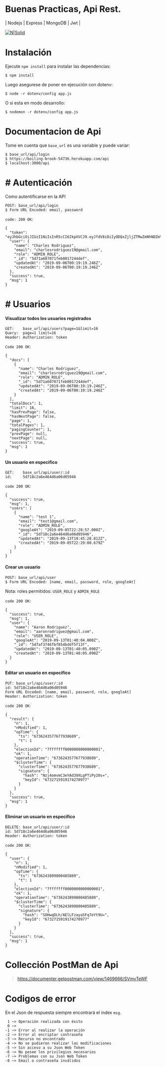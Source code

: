 # Buenas Practicas, Api Rest.
| Nodejs | Express | MongoDB | Jwt |

[![N|Solid](https://cldup.com/dTxpPi9lDf.thumb.png)](https://nodesource.com/products/nsolid)
# Instalación

Ejecute `npm install` para instalar las dependencias:
```
$ npm install
```
Luego asegurese de poner en ejecución con dotenv:
```
$ node -r dotenv/config app.js
```
O si esta en modo desarrollo:
```
$ nodemon -r dotenv/config app.js
```

# Documentacion de Api
Tome en cuenta que `base_url` es una variable y puede variar:
```
$ base_url/api/login
$ https://boiling-brook-54736.herokuapp.com/api
$ localhost:3000/api
```
# # Autenticación
Como autentificarse en la API
```
POST: base_url/api/login
$ Form URL Encoded: email, password
```
`code: 200 OK`:
```
{
  "token": "eyJhbGciOiJIUzI1NiIsInR5cCI6IkpXVCJ9.eyJfdV8iOiIyODQxZjljZTMwZmNhNDZmYmYyOTM3ZGI4NjBmYTE4ODFmNmRiZDVjMjk3N2I5Mzk2YjFkOGU2OWZhMGIwZmZkZDM3OWRmYTUwNjJjNDMyYzBkOWNkNDQ1YTA3NzQyYjJzY1JrenduK056aFRReFUwZjhmZVQ4QThuenZkN3JscEVqcVR2S3ZqYUlHV0hsd0FVMFF4Z1RTYXNRM1VqbWFsIiwiaWF0IjoxNTY4NDAzODA4LCJleHAiOjE1NzA5OTU4MDh9.20CIyg9IZ2WLZInycAVG9EIVZqY2QFtv3V5BXcYAAGk",
  "user": {
    "name": "Charles Rodriguez",
    "email": "charlesrodriguez19@gmail.com",
    "role": "ADMIN_ROLE",
    "_id": "5d71a607071feb0017244def",
    "updatedAt": "2019-09-06T00:19:19.246Z",
    "createdAt": "2019-09-06T00:19:19.246Z"
  },
  "success": true,
  "msg": 1
}
```

# # Usuarios

#### Visualizar todos los usuarios registrados
```
GET:    base_url/api/users?page=1&limit=16
Query:  page=1 limit=16
Header: Authorization: token
```
`Code 200 OK`:
```
{
  "docs": [
    {
      "name": "Charles Rodriguez",
      "email": "charlesrodriguez19@gmail.com",
      "role": "ADMIN_ROLE",
      "_id": "5d71a607071feb0017244def",
      "updatedAt": "2019-09-06T00:19:19.246Z",
      "createdAt": "2019-09-06T00:19:19.246Z"
    }
  ],
  "totalDocs": 1,
  "limit": 16,
  "hasPrevPage": false,
  "hasNextPage": false,
  "page": 1,
  "totalPages": 1,
  "pagingCounter": 1,
  "prevPage": null,
  "nextPage": null,
  "success": true,
  "msg": 1
}
```
#### Un usuario en especifico
```
GET:    base_url/api/user/:id
id:     5d718c2a6e464d6a06d05946
```
`code 200 OK`:
```
{
  "success": true,
  "msg": 1,
  "users": [
    {
      "name": "test 1",
      "email": "test1@gmail.com",
      "role": "ADMIN_ROLE",
      "googleAt": "2019-09-05T22:28:57.000Z",
      "_id": "5d718c2a6e464d6a06d05946",
      "updatedAt": "2019-09-13T19:45:28.812Z",
      "createdAt": "2019-09-05T22:29:00.679Z"
    }
  ]
}
```
#### Crear un usuario
```
POST: base_url/api/user
$ Form URL Encoded: [name, email, password, role, googleAt]
```
Nota: roles permitidos: `USER_ROLE` y `ADMIN_ROLE`

`code 200 OK`:
```
{
  "success": true,
  "msg": 1,
  "user": {
    "name": "Aaron Rodriguez",
    "email": "aaronrodriguez@gmail.com",
    "role": "USER_ROLE",
    "googleAt": "2019-09-13T01:40:04.000Z",
    "_id": "5d7af3746fbf854bddf5f13f",
    "updatedAt": "2019-09-13T01:40:05.090Z",
    "createdAt": "2019-09-13T01:40:05.090Z"
  }
}
```

#### Editar un usuario en especifico
```
PUT: base_url/api/user/:id
id: 5d718c2a6e464d6a06d05946
Form URL Encoded: [name, email, password, role, googleAt]
Header: Authorization: token
```
`code 200 OK`:
```
{
  "result": {
    "n": 1,
    "nModified": 1,
    "opTime": {
      "ts": "6736243577677938689",
      "t": 1
    },
    "electionId": "7fffffff0000000000000001",
    "ok": 1,
    "operationTime": "6736243577677938689",
    "$clusterTime": {
      "clusterTime": "6736243577677938689",
      "signature": {
        "hash": "Nzj4omvmC3eYAd39XLgPTiPy20s=",
        "keyId": "6732715919174270977"
      }
    }
  },
  "success": true,
  "msg": 1
}
```

#### Eliminar un usuario en especifico
```
DELETE: base_url/api/user/:id
id: 5d718c2a6e464d6a06d05946
Header: Authorization: token
```
`code 200 OK`:
```
{
  "user": {
    "n": 1,
    "nModified": 1,
    "opTime": {
      "ts": "6736243899800485889",
      "t": 1
    },
    "electionId": "7fffffff0000000000000001",
    "ok": 1,
    "operationTime": "6736243899800485889",
    "$clusterTime": {
      "clusterTime": "6736243899800485889",
      "signature": {
        "hash": "SOHwqDLh/AElLFzayaSFq7eYt9U=",
        "keyId": "6732715919174270977"
      }
    }
  },
  "success": true,
  "msg": 1
}
```

# Collección PostMan de Api
> <a href="https://documenter.getpostman.com/view/1469666/SVmvTeWF" target="_blank">https://documenter.getpostman.com/view/1469666/SVmvTeWF</a>

# Codigos de error
En el Json de respuesta siempre encontrará el index `msg`.
```
 1 ~> Operación realizada con éxito
 0 ~>
-1 ~> Error al realizar la operación
-2 ~> Error al encriptar contraseña
-3 ~> Recurso no encontrado
-4 ~> No se pudieron realizar las modificaciones
-5 ~> Sin acceso a su Json Web Token
-6 ~> No posee los privilegios necesarios
-7 ~> Problemas con su Json Web Token
-8 ~> Email o contraseña inválidos
```